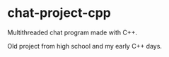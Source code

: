 # chat-project-cpp

Multithreaded chat program made with C++.

Old project from high school and my early C++ days.
